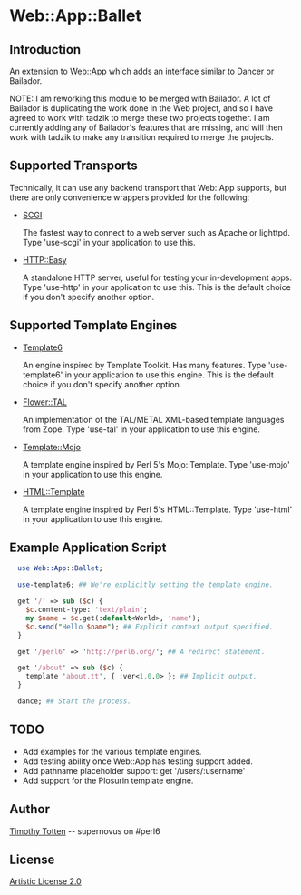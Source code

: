 # Web::App::Ballet

## Introduction

An extension to [Web::App](https://github.com/supernovus/perl6-web/) which
adds an interface similar to Dancer or Bailador.

NOTE: I am reworking this module to be merged with Bailador.
A lot of Bailador is duplicating the work done in the Web project, and
so I have agreed to work with tadzik to merge these two projects together.
I am currently adding any of Bailador's features that are missing, and will
then work with tadzik to make any transition required to merge the projects.

## Supported Transports

Technically, it can use any backend transport that Web::App supports, 
but there are only convenience wrappers provided for the following:

 * [SCGI](https://github.com/supernovus/SCGI/)

   The fastest way to connect to a web server such as Apache or lighttpd.
   Type 'use-scgi' in your application to use this.

 * [HTTP::Easy](https://github.com/supernovus/perl6-http-easy/)

   A standalone HTTP server, useful for testing your in-development apps.
   Type 'use-http' in your application to use this.
   This is the default choice if you don't specify another option.

## Supported Template Engines

 * [Template6](https://github.com/supernovus/template6/)

   An engine inspired by Template Toolkit. Has many features.
   Type 'use-template6' in your application to use this engine.
   This is the default choice if you don't specify another option.

 * [Flower::TAL](https://github.com/supernovus/flower/)

   An implementation of the TAL/METAL XML-based template languages from Zope.
   Type 'use-tal' in your application to use this engine.

 * [Template::Mojo](https://github.com/tadzik/Template-Mojo/)

   A template engine inspired by Perl 5's Mojo::Template.
   Type 'use-mojo' in your application to use this engine.

 * [HTML::Template](https://github.com/masak/html-template/)

   A template engine inspired by Perl 5's HTML::Template.
   Type 'use-html' in your application to use this engine.

## Example Application Script

```perl
  use Web::App::Ballet;

  use-template6; ## We're explicitly setting the template engine.

  get '/' => sub ($c) {
    $c.content-type: 'text/plain';
    my $name = $c.get(:default<World>, 'name');
    $c.send("Hello $name"); ## Explicit context output specified.
  }

  get '/perl6' => 'http://perl6.org/'; ## A redirect statement.

  get '/about' => sub ($c) {
    template 'about.tt', { :ver<1.0.0> }; ## Implicit output.
  }

  dance; ## Start the process.

```

## TODO

 * Add examples for the various template engines.
 * Add testing ability once Web::App has testing support added.
 * Add pathname placeholder support: get '/users/:username'
 * Add support for the Plosurin template engine.

## Author

[Timothy Totten](https://github.com/supernovus/) -- supernovus on #perl6

## License

[Artistic License 2.0](http://www.perlfoundation.org/artistic_license_2_0)

